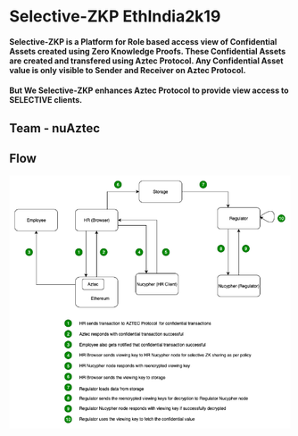 # Selective-ZKP EthIndia2k19

#### Selective-ZKP is a Platform for Role based access view of Confidential Assets created using Zero Knowledge Proofs. These Confidential Assets are created and transfered using Aztec Protocol. Any Confidential Asset value is only visible to Sender and Receiver on Aztec Protocol. 

#### But We Selective-ZKP enhances Aztec Protocol to provide view access to SELECTIVE clients. 

## Team - nuAztec

## Flow
![Flow](Flow.png)
